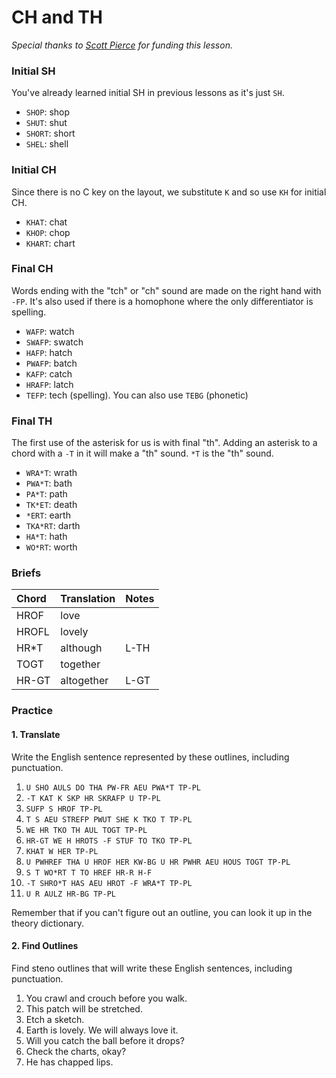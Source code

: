 # CH and TH

_Special thanks to _[_Scott Pierce_](https://ddrscott.github.io)_ for funding this lesson._

### Initial SH

You've already learned initial SH in previous lessons as it's just `SH`.

* `SHOP`: shop
* `SHUT`: shut
* `SHORT`: short
* `SHEL`: shell

### Initial CH

Since there is no C key on the layout, we substitute `K` and so use `KH` for initial CH.

* `KHAT`: chat
* `KHOP`: chop
* `KHART`: chart

### Final CH

Words ending with the "tch" or "ch" sound are made on the right hand with `-FP`. It's also used if there is a homophone where the only differentiator is spelling.

* `WAFP`: watch
* `SWAFP`: swatch
* `HAFP`: hatch
* `PWAFP`: batch
* `KAFP`: catch
* `HRAFP`: latch
* `TEFP`: tech \(spelling\). You can also use `TEBG` \(phonetic\)

### Final TH

The first use of the asterisk for us is with final "th". Adding an asterisk to a chord with a `-T` in it will make a "th" sound. `*T` is the "th" sound.

* `WRA*T`: wrath
* `PWA*T`: bath
* `PA*T`: path
* `TK*ET`: death
* `*ERT`: earth
* `TKA*RT`: darth
* `HA*T`: hath
* `WO*RT`: worth

### Briefs

| Chord | Translation | Notes |
| :--- | :--- | :--- |
| HROF | love |  |
| HROFL | lovely |  |
| HR\*T | although | L-TH |
| TOGT | together |  |
| HR-GT | altogether | L-GT |

### Practice

#### 1. Translate

Write the English sentence represented by these outlines, including punctuation.

1. `U SHO AULS DO THA PW-FR AEU PWA*T TP-PL`
2. `-T KAT K SKP HR SKRAFP U TP-PL`
3. `SUFP S HROF TP-PL`
4. `T S AEU STREFP PWUT SHE K TKO T TP-PL`
5. `WE HR TKO TH AUL TOGT TP-PL`
6. `HR-GT WE H HROTS -F STUF TO TKO TP-PL`
7. `KHAT W HER TP-PL`
8. `U PWHREF THA U HROF HER KW-BG U HR PWHR AEU HOUS TOGT TP-PL`
9. `S T WO*RT T TO HREF HR-R H-F`
10. `-T SHRO*T HAS AEU HROT -F WRA*T TP-PL`
11. `U R AULZ HR-BG TP-PL`

Remember that if you can't figure out an outline, you can look it up in the theory dictionary.

#### 2. Find Outlines

Find steno outlines that will write these English sentences, including punctuation.

1. You crawl and crouch before you walk.
2. This patch will be stretched.
3. Etch a sketch.
4. Earth is lovely. We will always love it.
5. Will you catch the ball before it drops?
6. Check the charts, okay?
7. He has chapped lips.



